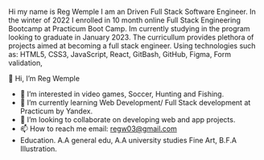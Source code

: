 Hi my name is Reg Wemple I am an Driven Full Stack Software Engineer. 
In the winter of 2022 I enrolled in 10 month online Full Stack Engineering Bootcamp at Practicum Boot Camp. Im currently studying in the program looking to graduate in January  2023. The curricullum provides plethora of projects aimed at becoming a full stack engineer. Using technologies such as: HTML5, CSS3, JavaScript, React, GitBash, GitHub, Figma, Form validation, 

👋 Hi, I’m Reg Wemple
- 👀 I’m interested in video games, Soccer, Hunting and Fishing. 
- 🌱 I’m currently learning Web Development/ Full Stack development at Practicum by Yandex. 
- 💞️ I’m looking to collaborate on developing web and app projects.
- 📫 How to reach me email: regw03@gmail.com
- Education. A.A general edu, A.A university studies Fine Art, B.F.A Illustration.



<!---
Regw03/Regw03 is a ✨ special ✨ repository because its `README.md` (this file) appears on your GitHub profile.
You can click the Preview link to take a look at your changes.
--->

